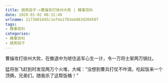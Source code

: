 ```yaml
---
title: 搞笑段子->曹操攻打徐州大败 | 糗事百科
date: 2020-01-02 06:31:49
urlname: 1173001445c1ef4a1703ed483d20450f
tags: 
- 糗事百科
categories:
- 糗事百科
- 搞笑段子
---
```

曹操攻打徐州大败，在撤退中为唬住追军心生一计，令一万将士架两万锅灶。

猛将张飞赶到时发现两万个火堆，大喊：“没想到曹兵打仗不咋滴，吃起饭来一个顶俩，兄弟们，随我杀了这帮饭桶！”



